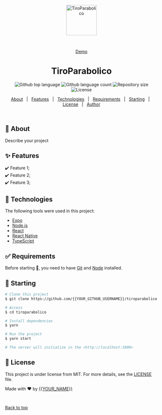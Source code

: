 <div align="center" id="top"> 
  <img src="https://jonatan008.com/assets/img/favicon.ico" alt="TiroParabolico" width="100"/>

  &#xa0;

  <a href="http://projects.jonatan008.com/tiroParabolico/">Demo</a>
</div>

<h1 align="center">TiroParabolico</h1>

<p align="center">
  <img alt="Github top language" src="https://img.shields.io/github/languages/top/{{YOUR_GITHUB_USERNAME}}/tiroparabolico?color=56BEB8">

  <img alt="Github language count" src="https://img.shields.io/github/languages/count/{{YOUR_GITHUB_USERNAME}}/tiroparabolico?color=56BEB8">

  <img alt="Repository size" src="https://img.shields.io/github/repo-size/{{YOUR_GITHUB_USERNAME}}/tiroparabolico?color=56BEB8">

  <img alt="License" src="https://img.shields.io/github/license/{{YOUR_GITHUB_USERNAME}}/tiroparabolico?color=56BEB8">

  <!-- <img alt="Github issues" src="https://img.shields.io/github/issues/{{YOUR_GITHUB_USERNAME}}/tiroparabolico?color=56BEB8" /> -->

  <!-- <img alt="Github forks" src="https://img.shields.io/github/forks/{{YOUR_GITHUB_USERNAME}}/tiroparabolico?color=56BEB8" /> -->

  <!-- <img alt="Github stars" src="https://img.shields.io/github/stars/{{YOUR_GITHUB_USERNAME}}/tiroparabolico?color=56BEB8" /> -->
</p>

<!-- Status -->

<!-- <h4 align="center"> 
	🚧  TiroParabolico 🚀 Under construction...  🚧
</h4> 

<hr> -->

<p align="center">
  <a href="#dart-about">About</a> &#xa0; | &#xa0; 
  <a href="#sparkles-features">Features</a> &#xa0; | &#xa0;
  <a href="#rocket-technologies">Technologies</a> &#xa0; | &#xa0;
  <a href="#white_check_mark-requirements">Requirements</a> &#xa0; | &#xa0;
  <a href="#checkered_flag-starting">Starting</a> &#xa0; | &#xa0;
  <a href="#memo-license">License</a> &#xa0; | &#xa0;
  <a href="https://github.com/{{YOUR_GITHUB_USERNAME}}" target="_blank">Author</a>
</p>

<br>

## :dart: About ##

Describe your project

## :sparkles: Features ##

:heavy_check_mark: Feature 1;\
:heavy_check_mark: Feature 2;\
:heavy_check_mark: Feature 3;

## :rocket: Technologies ##

The following tools were used in this project:

- [Expo](https://expo.io/)
- [Node.js](https://nodejs.org/en/)
- [React](https://pt-br.reactjs.org/)
- [React Native](https://reactnative.dev/)
- [TypeScript](https://www.typescriptlang.org/)

## :white_check_mark: Requirements ##

Before starting :checkered_flag:, you need to have [Git](https://git-scm.com) and [Node](https://nodejs.org/en/) installed.

## :checkered_flag: Starting ##

```bash
# Clone this project
$ git clone https://github.com/{{YOUR_GITHUB_USERNAME}}/tiroparabolico

# Access
$ cd tiroparabolico

# Install dependencies
$ yarn

# Run the project
$ yarn start

# The server will initialize in the <http://localhost:3000>
```

## :memo: License ##

This project is under license from MIT. For more details, see the [LICENSE](LICENSE.md) file.


Made with :heart: by <a href="https://github.com/{{YOUR_GITHUB_USERNAME}}" target="_blank">{{YOUR_NAME}}</a>

&#xa0;

<a href="#top">Back to top</a>
